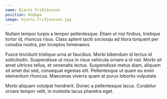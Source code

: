 ```yaml
---
name: Bjarni Friðjónsson
position: Kodapa
image: bjarni.fridjonsson.jpg
---
```


Nullam tempor turpis a tempor pellentesque. Etiam ut nisl finibus, tristique tortor id, rhoncus risus. Class aptent taciti sociosqu ad litora torquent per conubia nostra, per inceptos himenaeos.

Fusce tincidunt tristique urna at faucibus. Morbi bibendum id lectus id sollicitudin. Suspendisse ut risus in risus vehicula ornare a id nisl. Morbi sit amet ultrices tellus, et venenatis lectus. Suspendisse metus diam, aliquam sit amet dui sed, consequat egestas elit. Pellentesque ut quam eu enim elementum rhoncus. Maecenas viverra quam at purus lobortis vulputate.

Morbi aliquam volutpat hendrerit. Donec a pellentesque lacus. Curabitur ornare tempor velit, in molestie lacus pharetra eget.